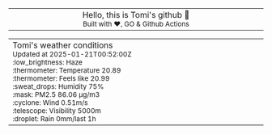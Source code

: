 
<div align="center">
<table>
<tbody>
<td align="center">
<img width="2000" height="0"><br>
Hello, this is Tomi's github 👋<br>
<sup>Built with ❤️, GO & Github Actions</sup><br>
<img width="2000" height="0">
</td>
</tbody>
</table>
</div>
<table>
<tbody>
<td align="left">
<img width="2000" height="0"><br>
Tomi's weather conditions<br>
<sup>Updated at 2025-01-21T00:52:00Z</sup><br>
<sup>:low_brightness: Haze</sup><br>
<sup>:thermometer: Temperature 20.89 </sup><br>
<sup>:thermometer: Feels like 20.99</sup><br>
<sup>:sweat_drops: Humidity 75%</sup><br>
<sup>:mask: PM2.5 86.06 μg/m3</sup><br>
<sup>:cyclone: Wind 0.51m/s </sup><br>
<sup>:telescope: Visibility 5000m </sup><br>
<sup>:droplet: Rain 0mm/last 1h </sup><br>
<img width="2000" height="0">
</td>
<td align="left">
<img width="2000" height="0"><br>
<br>
<img width="2000" height="0">
</td>
</tbody>
</table>
</div>
    